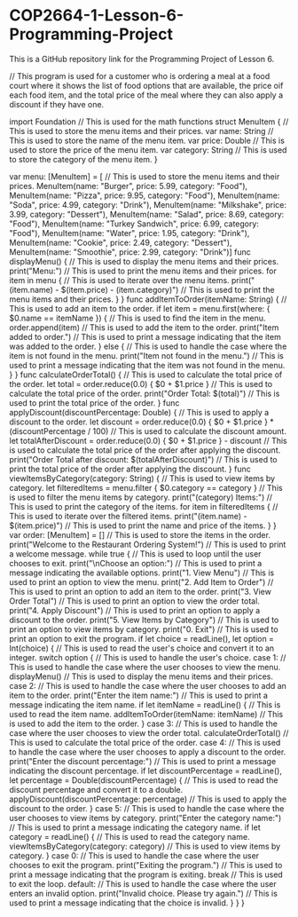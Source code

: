 # COP2664-1-Lesson-6-Programming-Project
This is a GitHub repository link for the Programming Project of Lesson 6.

// This program is used for a customer who is ordering a meal at a food court where it shows the list of food options that are available, the price oif each food item, and the total price of the meal where they can also apply a discount if they have one.

import Foundation // This is used for the math functions
struct MenuItem { // This is used to store the menu items and their prices.
  var name: String // This is used to store the name of the menu item.
  var price: Double // This is used to store the price of the menu item.
  var category: String // This is used to store the category of the menu item.
}

var menu: [MenuItem] = [ // This is used to store the menu items and their prices.
  MenuItem(name: "Burger", price: 5.99, category: "Food"),
  MenuItem(name: "Pizza", price: 9.95, category: "Food"),
  MenuItem(name: "Soda", price: 4.99, category: "Drink"),
  MenuItem(name: "Milkshake", price: 3.99, category: "Dessert"),
  MenuItem(name: "Salad", price: 8.69, category: "Food"),
  MenuItem(name: "Turkey Sandwich", price: 6.99, category: "Food"),
  MenuItem(name: "Water", price: 1.95, category: "Drink"),
  MenuItem(name: "Cookie", price: 2.49, category: "Dessert"),
  MenuItem(name: "Smoothie", price: 2.99, category: "Drink")]
func displayMenu() { // This is used to display the menu items and their prices.
  print("Menu:") // This is used to print the menu items and their prices.
  for item in menu { // This is used to iterate over the menu items.
    print("\(item.name) - $\(item.price) - \(item.category)") // This is used to print the menu items and their prices.
  }
}
func addItemToOrder(itemName: String) { // This is used to add an item to the order.
  if let item = menu.first(where: { $0.name == itemName }) { // This is used to find the item in the menu.
    order.append(item) // This is used to add the item to the order.
    print("Item added to order.") // This is used to print a message indicating that the item was added to the order.
  } else { // This is used to handle the case where the item is not found in the menu.
    print("Item not found in the menu.") // This is used to print a message indicating that the item was not found in the menu.
  }
}
func calculateOrderTotal() { // This is used to calculate the total price of the order.
  let total = order.reduce(0.0) { $0 + $1.price } // This is used to calculate the total price of the order.
  print("Order Total: $\(total)") // This is used to print the total price of the order.
}
func applyDiscount(discountPercentage: Double) { // This is used to apply a discount to the order.
  let discount = order.reduce(0.0) { $0 + $1.price } * (discountPercentage / 100) // This is used to calculate the discount amount.
  let totalAfterDiscount = order.reduce(0.0) { $0 + $1.price } - discount // This is used to calculate the total price of the order after applying the discount.
  print("Order Total after discount: $\(totalAfterDiscount)") // This is used to print the total price of the order after applying the discount.
}
func viewItemsByCategory(category: String) { // This is used to view items by category.
  let filteredItems = menu.filter { $0.category == category } // This is used to filter the menu items by category.
  print("\(category) Items:") // This is used to print the category of the items.
  for item in filteredItems { // This is used to iterate over the filtered items.
    print("\(item.name) - $\(item.price)") // This is used to print the name and price of the items.
  }
}
var order: [MenuItem] = [] // This is used to store the items in the order.
print("Welcome to the Restaurant Ordering System!") // This is used to print a welcome message.
while true { // This is used to loop until the user chooses to exit.
  print("\nChoose an option:") // This is used to print a message indicating the available options.
  print("1. View Menu") // This is used to print an option to view the menu.
  print("2. Add Item to Order") // This is used to print an option to add an item to the order.
  print("3. View Order Total") // This is used to print an option to view the order total.
  print("4. Apply Discount") // This is used to print an option to apply a discount to the order.
  print("5. View Items by Category") // This is used to print an option to view items by category.
  print("0. Exit") // This is used to print an option to exit the program.
  if let choice = readLine(), let option = Int(choice) { // This is used to read the user's choice and convert it to an integer.
    switch option { // This is used to handle the user's choice.
      case 1: // This is used to handle the case where the user chooses to view the menu.
        displayMenu() // This is used to display the menu items and their prices.
      case 2: // This is used to handle the case where the user chooses to add an item to the order.
        print("Enter the item name:") // This is used to print a message indicating the item name.
        if let itemName = readLine() { // This is used to read the item name.
          addItemToOrder(itemName: itemName) // This is used to add the item to the order.
        }
      case 3: // This is used to handle the case where the user chooses to view the order total.
        calculateOrderTotal() // This is used to calculate the total price of the order.
      case 4: // This is used to handle the case where the user chooses to apply a discount to the order.
        print("Enter the discount percentage:") // This is used to print a message indicating the discount percentage.
        if let discountPercentage = readLine(), let percentage = Double(discountPercentage) { // This is used to read the discount percentage and convert it to a double.
          applyDiscount(discountPercentage: percentage) // This is used to apply the discount to the order.
        }
      case 5: // This is used to handle the case where the user chooses to view items by category.
        print("Enter the category name:") // This is used to print a message indicating the category name.
        if let category = readLine() { // This is used to read the category name.
          viewItemsByCategory(category: category) // This is used to view items by category.
        }
      case 0: // This is used to handle the case where the user chooses to exit the program.
        print("Exiting the program.") // This is used to print a message indicating that the program is exiting.
        break // This is used to exit the loop.
      default: // This is used to handle the case where the user enters an invalid option.
        print("Invalid choice. Please try again.") // This is used to print a message indicating that the choice is invalid.
    }
  }
}
